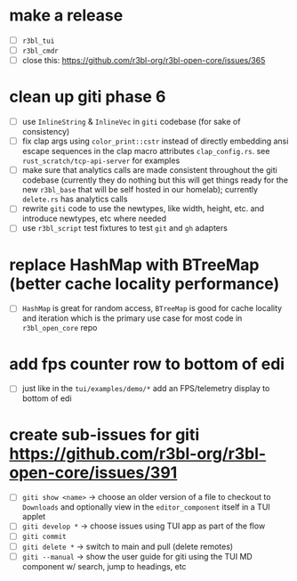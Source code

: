 # make a release

- [ ] `r3bl_tui`
- [ ] `r3bl_cmdr`
- [ ] close this: https://github.com/r3bl-org/r3bl-open-core/issues/365

# clean up giti phase 6

- [ ] use `InlineString` & `InlineVec` in `giti` codebase (for sake of consistency)
- [ ] fix clap args using `color_print::cstr` instead of directly embedding ansi escape sequences in
      the clap macro attributes `clap_config.rs`. see `rust_scratch/tcp-api-server` for examples
- [ ] make sure that analytics calls are made consistent throughout the giti codebase (currently
      they do nothing but this will get things ready for the new `r3bl_base` that will be self
      hosted in our homelab); currently `delete.rs` has analytics calls
- [ ] rewrite `giti` code to use the newtypes, like width, height, etc. and introduce newtypes, etc
      where needed
- [ ] use `r3bl_script` test fixtures to test `git` and `gh` adapters

# replace HashMap with BTreeMap (better cache locality performance)

- [ ] `HashMap` is great for random access, `BTreeMap` is good for cache locality and iteration
      which is the primary use case for most code in `r3bl_open_core` repo

# add fps counter row to bottom of edi

- [ ] just like in the `tui/examples/demo/*` add an FPS/telemetry display to bottom of edi

# create sub-issues for giti https://github.com/r3bl-org/r3bl-open-core/issues/391

- [ ] `giti show <name>` -> choose an older version of a file to checkout to `Downloads` and
      optionally view in the `editor_component` itself in a TUI applet
- [ ] `giti develop *` -> choose issues using TUI app as part of the flow
- [ ] `giti commit`
- [ ] `giti delete *` -> switch to main and pull (delete remotes)
- [ ] `giti --manual` -> show the user guide for giti using the TUI MD component w/ search, jump to
      headings, etc
